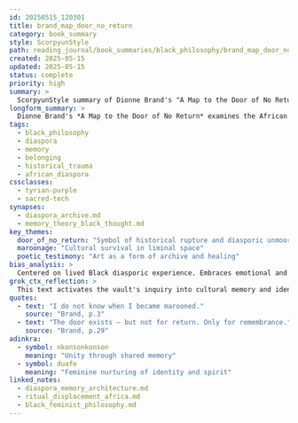 ```yaml
---
id: 20250515_120301
title: brand_map_door_no_return
category: book_summary
style: ScorpyunStyle
path: reading_journal/book_summaries/black_philosophy/brand_map_door_no_return.md
created: 2025-05-15
updated: 2025-05-15
status: complete
priority: high
summary: >
  ScorpyunStyle summary of Dionne Brand's "A Map to the Door of No Return," focused on identity, historical rupture, and diasporic belonging.
longform_summary: >
  Dionne Brand's *A Map to the Door of No Return* examines the African Diaspora through themes of memory, historical trauma, and the search for belonging. The titular "door" operates as both literal site (transatlantic slavery) and existential metaphor — a marker of loss, rupture, and resilience. Through personal narrative, archival gestures, and cultural theory, Brand reconstructs a poetics of identity in the wake of the unreturnable.
tags:
  - black_philosophy
  - diaspora
  - memory
  - belonging
  - historical_trauma
  - african_diaspora
cssclasses:
  - tyrian-purple
  - sacred-tech
synapses:
  - diaspora_archive.md
  - memory_theory_black_thought.md
key_themes:
  door_of_no_return: "Symbol of historical rupture and diasporic unmooring"
  maroonage: "Cultural survival in liminal space"
  poetic_testimony: "Art as a form of archive and healing"
bias_analysis: >
  Centered on lived Black diasporic experience. Embraces emotional and poetic modes over empirical analysis — prioritizing voice over data.
grok_ctx_reflection: >
  This text activates the vault's inquiry into cultural memory and identity formation under displacement. It pairs with works like Saidiya Hartman's *Lose Your Mother* and Fred Moten's poetic fugitivity.
quotes:
  - text: "I do not know when I became marooned."
    source: "Brand, p.3"
  - text: "The door exists — but not for return. Only for remembrance."
    source: "Brand, p.29"
adinkra:
  - symbol: nkonsonkonson
    meaning: "Unity through shared memory"
  - symbol: duafe
    meaning: "Feminine nurturing of identity and spirit"
linked_notes:
  - diaspora_memory_architecture.md
  - ritual_displacement_africa.md
  - black_feminist_philosophy.md
---
```

